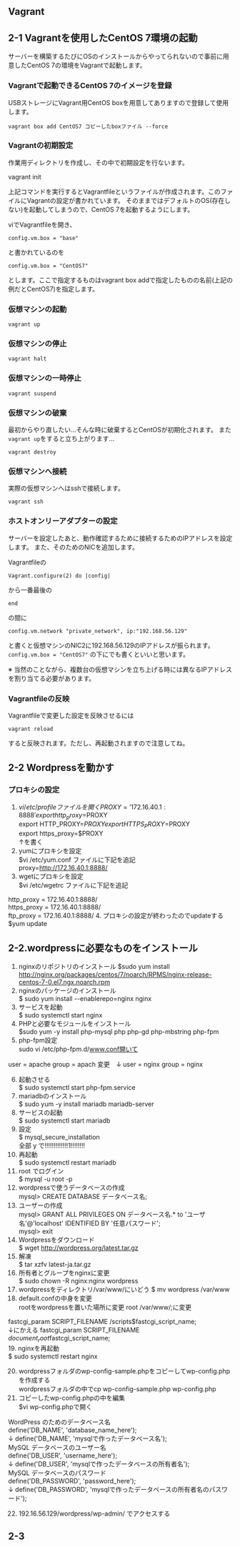 ## Vagrant

## 2-1 Vagrantを使用したCentOS 7環境の起動

サーバーを構築するたびにOSのインストールからやってられないので事前に用意したCentOS 7の環境をVagrantで起動します。

### Vagrantで起動できるCentOS 7のイメージを登録

USBストレージにVagrant用CentOS boxを用意してありますので登録して使用します。

    vagrant box add CentOS7 コピーしたboxファイル --force

### Vagrantの初期設定

作業用ディレクトリを作成し、その中で初期設定を行ないます。

   vagrant init

上記コマンドを実行するとVagrantfileというファイルが作成されます。このファイルにVagrantの設定が書かれています。
そのままではデフォルトのOS(存在しない)を起動してしまうので、CentOS 7を起動するようにします。

viでVagrantfileを開き、

    config.vm.box = "base"

と書かれているのを

    config.vm.box = "CentOS7"

とします。ここで指定するものはvagrant box addで指定したものの名前(上記の例だとCentOS7)を指定します。

### 仮想マシンの起動

    vagrant up

### 仮想マシンの停止

    vagrant halt

### 仮想マシンの一時停止

    vagrant suspend

### 仮想マシンの破棄

最初からやり直したい…そんな時に破棄するとCentOSが初期化されます。
また`vagrant up`をすると立ち上がります…

    vagrant destroy

### 仮想マシンへ接続

実際の仮想マシンへはsshで接続します。

    vagrant ssh

### ホストオンリーアダプターの設定

サーバーを設定したあと、動作確認するために接続するためのIPアドレスを設定します。
また、そのためのNICを追加します。

Vagrantfileの

    Vagrant.configure(2) do |config|

から一番最後の

    end

の間に

    config.vm.network "private_network", ip:"192.168.56.129"

と書くと仮想マシンのNIC2に192.168.56.129のIPアドレスが振られます。
`config.vm.box = "CentOS7"` の下にでも書くといいと思います。

※ 当然のことながら、複数台の仮想マシンを立ち上げる時には異なるIPアドレスを割り当てる必要があります。

### Vagrantfileの反映

Vagrantfileで変更した設定を反映させるには

    vagrant reload

すると反映されます。ただし、再起動されますので注意してね。

## 2-2 Wordpressを動かす

### プロキシの設定

1. $vi /etc/profileファイルを開く  
PROXY='172.16.40.1:8888'    
export http_proxy=$PROXY    
export HTTP_PROXY=$PROXY    
export HTTPS_PROXY=$PROXY    
export https_proxy=$PROXY  
↑を書く
2. yumにプロキシを設定  
$vi /etc/yum.conf ファイルに下記を追記  
proxy=http://172.16.40.1:8888/
3. wgetにプロキシを設定  
$vi /etc/wgetrc ファイルに下記を追記  

http_proxy = 172.16.40.1:8888/  
https_proxy = 172.16.40.1:8888/  
ftp_proxy = 172.16.40.1:8888/
4.  プロキシの設定が終わったのでupdateする  
$yum update

## 2-2.wordpressに必要なものをインストール

1. nginxのリポジトリのインストール
$sudo yum install http://nginx.org/packages/centos/7/noarch/RPMS/nginx-release-centos-7-0.el7.ngx.noarch.rpm
2. nginxのパッケージのインストール   
$ sudo yum install --enablerepo=nginx nginx
3. サービスを起動  
$ sudo systemctl start nginx
4. PHPと必要なモジュールをインストール  
$sudo yum -y install php-mysql php php-gd php-mbstring php-fpm
5. php-fpm設定  
sudo vi /etc/php-fpm.d/www.conf開いて  

user = apache
group = apach
変更　↓
user = nginx
group = nginx

6. 起動させる  
$ sudo systemctl start php-fpm.service
7. mariadbのインストール  
$ sudo yum -y install mariadb mariadb-server
8. サービスの起動  
$ sudo systemctl start mariadb
9. 設定  
$ mysql_secure_installation  
全部 y で!!!!!!!!!!!!!1!!!!!!!!
10. 再起動  
$ sudo systemctl restart mariadb
11. root でログイン  
$ mysql -u root -p
12. wordpressで使うデータベースの作成  
mysql> CREATE DATABASE データベース名;  
13. ユーザーの作成  
mysql> GRANT ALL PRIVILEGES ON データベース名.* to 'ユーザ名'@'localhost' IDENTIFIED BY '任意パスワード';  
mysql> exit
14. Wordpressをダウンロード  
$ wget http://wordpress.org/latest.tar.gz
15. 解凍  
$ tar xzfv latest-ja.tar.gz
16. 所有者とグループをnginxに変更  
$ sudo chown -R nginx:nginx wordpress
17. wordpressをディレクトリ/var/www/にいどう 
$ mv wordpress /var/www
18. default.confの中身を変更  
rootをwordpressを置いた場所に変更
root /var/www/;に変更  

fastcgi_param SCRIPT_FILENAME /scripts$fastcgi_script_name;  
    ↓にかえる
fastcgi_param SCRIPT_FILENAME $document_root$fastcgi_script_name;  
19. nginxを再起動  
$ sudo systemctl restart nginx

20. wordpressフォルダのwp-config-sample.phpをコピーしてwp-config.phpを作成する  
    wordpressフォルダの中でcp wp-config-sample.php wp-config.php
21. コピーしたwp-config.phpの中を編集  
$vi wp-config.phpで開く  

WordPress のためのデータベース名  
     define('DB_NAME', 'database_name_here');  
    ↓
     define('DB_NAME', 'mysqlで作ったデータベース名');  
     MySQL データベースのユーザー名  
     define('DB_USER', 'username_here');  
    ↓
     define('DB_USER', 'mysqlで作ったデータベースの所有者名');  
     MySQL データベースのパスワード  
     define('DB_PASSWORD', 'password_here');  
    ↓
     define('DB_PASSWORD', 'mysqlで作ったデータベースの所有者名のパスワード');  
     
22. 192.16.56.129/wordpress/wp-admin/ でアクセスする

## 2-3
